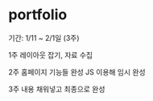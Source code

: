 # portfolio

기간: 1/11 ~ 2/1일 (3주)

1주 레이아웃 잡기, 자료 수집


2주 홈페이지 기능들 완성 JS 이용해 임시 완성


3주 내용 채워넣고 최종으로 완성
